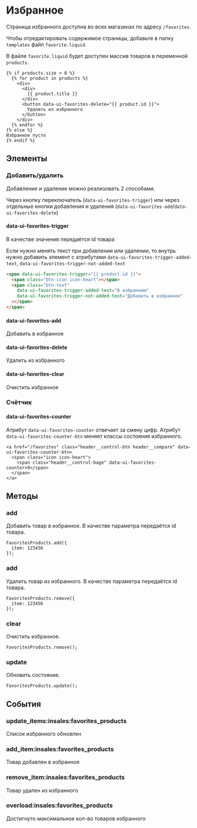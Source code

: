 # Избранное

Страница избранного доступна во всех магазинах по адресу `/favorites`.

Чтобы отредактировать содержимое страницы, добавьте в папку `templates` файл `favorite.liquid`.

В файле `favorite.liquid` будет доступен массив товаров в переменной `products`.

```liquid
{% if products.size > 0 %}
  {% for product in products %}
    <div>
      <div>
        {{ product.title }}
      </div>
      <button data-ui-favorites-delete="{{ product.id }}">
        Удалить из избранного
      </button>
    </div>
  {% endfor %}
{% else %}
Избранное пусто
{% endif %}
```

## Элементы

### Добавить/удалить

Добавление и удаление можно реализовать 2 способами.

Через кнопку переключатель (`data-ui-favorites-trigger`) или через отдельные кнопки добавления и удаления (`data-ui-favorites-add`/`data-ui-favorites-delete`)

#### data-ui-favorites-trigger

В качестве значения передаётся id товара

Если нужно менять текст при добавлении или удалении, то внутрь нужно добавить элемент с атрибутами `data-ui-favorites-trigger-added-text`, `data-ui-favorites-trigger-not-added-text`

```html
<span data-ui-favorites-trigger="{{ product.id }}">
  <span class="btn-icon icon-heart"></span>
  <span class="btn-text" 
    data-ui-favorites-trigger-added-text="В избранном"
    data-ui-favorites-trigger-not-added-text="Добавить в избранное"
  ></span>
</span>
```

#### data-ui-favorites-add

Добавить в избранное

#### data-ui-favorites-delete

Удалить из избранного

#### data-ui-favorites-clear

Очистить избранное

### Cчётчик

#### data-ui-favorites-counter

Атрибут `data-ui-favorites-counter` отвечает за смену цифр. 
Атрибут `data-ui-favorites-counter-btn` меняет классы состояния избранного.

```
<a href="/favorites" class="header__control-btn header__compare" data-ui-favorites-counter-btn>
  <span class="icon icon-heart">
    <span class="header__control-bage" data-ui-favorites-counter>0</span>
  </span>
</a>
```

## Методы

### add

Добавить товар в избранное. В качестве параметра передаётся id товара.

```
FavoritesProducts.add({ 
  item: 123456 
});
```

### add

Удалить товар из избранного. В качестве параметра передаётся id товара.

```
FavoritesProducts.remove({ 
  item: 123456 
});
```

### clear

Очистить избранное.

```
FavoritesProducts.remove();
```

### update

Обновить состояние.

```
FavoritesProducts.update();
```

## События

### update_items:insales:favorites_products

Список избранного обновлен

### add_item:insales:favorites_products

Товар добавлен в избранное 

### remove_item:insales:favorites_products

Товар удален из избранного

### overload:insales:favorites_products

Достигнуто максимальное кол-во товаров избранного
